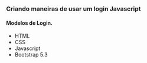 ### Criando maneiras de usar um login Javascript

#### Modelos de Login.
* HTML
* CSS
* Javascript
* Bootstrap 5.3

